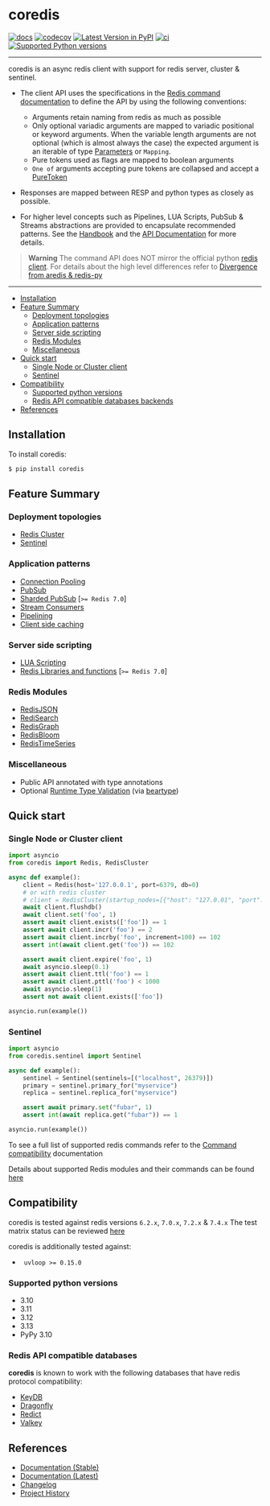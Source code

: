 # coredis

[![docs](https://readthedocs.org/projects/coredis/badge/?version=stable)](https://coredis.readthedocs.org)
[![codecov](https://codecov.io/gh/alisaifee/coredis/branch/master/graph/badge.svg)](https://codecov.io/gh/alisaifee/coredis)
[![Latest Version in PyPI](https://img.shields.io/pypi/v/coredis.svg)](https://pypi.python.org/pypi/coredis/)
[![ci](https://github.com/alisaifee/coredis/actions/workflows/main.yml/badge.svg?branch=master)](https://github.com/alisaifee/coredis/actions?query=branch%3Amaster+workflow%3ACI)
[![Supported Python versions](https://img.shields.io/pypi/pyversions/coredis.svg)](https://pypi.python.org/pypi/coredis/)

______________________________________________________________________

coredis is an async redis client with support for redis server, cluster & sentinel.

- The client API uses the specifications in the [Redis command documentation](https://redis.io/commands/) to define the API by using the following conventions:

  - Arguments retain naming from redis as much as possible
  - Only optional variadic arguments are mapped to variadic positional or keyword arguments.
    When the variable length arguments are not optional (which is almost always the case) the expected argument
    is an iterable of type [Parameters](https://coredis.readthedocs.io/en/latest/api/typing.html#coredis.typing.Parameters) or `Mapping`.
  - Pure tokens used as flags are mapped to boolean arguments
  - `One of` arguments accepting pure tokens are collapsed and accept a [PureToken](https://coredis.readthedocs.io/en/latest/api/utilities.html#coredis.tokens.PureToken)

- Responses are mapped between RESP and python types as closely as possible.

- For higher level concepts such as Pipelines, LUA Scripts, PubSub & Streams
  abstractions are provided to encapsulate recommended patterns.
  See the [Handbook](https://coredis.readthedocs.io/en/latest/handbook/index.html)
  and the [API Documentation](https://coredis.readthedocs.io/en/latest/api/index.html)
  for more details.

> **Warning**
> The command API does NOT mirror the official python [redis client](https://github.com/redis/redis-py). For details about the high level differences refer to [Divergence from aredis & redis-py](https://coredis.readthedocs.io/en/latest/history.html#divergence-from-aredis-redis-py)

______________________________________________________________________

<!-- TOC depthFrom:2 depthTo:6 withLinks:1 updateOnSave:1 orderedList:0 -->

- [Installation](#installation)
- [Feature Summary](#feature-summary)
  - [Deployment topologies](#deployment-topologies)
  - [Application patterns](#application-patterns)
  - [Server side scripting](#server-side-scripting)
  - [Redis Modules](#redis-modules)
  - [Miscellaneous](#miscellaneous)
- [Quick start](#quick-start)
  - [Single Node or Cluster client](#single-node-or-cluster-client)
  - [Sentinel](#sentinel)
- [Compatibility](#compatibility)
  - [Supported python versions](#supported-python-versions)
  - [Redis API compatible databases backends](#redis-api-compatible-databases)
- [References](#references)

<!-- /TOC -->

## Installation

To install coredis:

```bash
$ pip install coredis
```

## Feature Summary

### Deployment topologies

- [Redis Cluster](https://coredis.readthedocs.org/en/latest/handbook/cluster.html#redis-cluster)
- [Sentinel](https://coredis.readthedocs.org/en/latest/api/clients.html#sentinel)

### Application patterns

- [Connection Pooling](https://coredis.readthedocs.org/en/latest/handbook/connections.html#connection-pools)
- [PubSub](https://coredis.readthedocs.org/en/latest/handbook/pubsub.html)
- [Sharded PubSub](https://coredis.readthedocs.org/en/latest/handbook/pubsub.html#sharded-pub-sub) \[`>= Redis 7.0`\]
- [Stream Consumers](https://coredis.readthedocs.org/en/latest/handbook/streams.html)
- [Pipelining](https://coredis.readthedocs.org/en/latest/handbook/pipelines.html)
- [Client side caching](https://coredis.readthedocs.org/en/latest/handbook/caching.html)

### Server side scripting

- [LUA Scripting](https://coredis.readthedocs.org/en/latest/handbook/scripting.html#lua_scripting)
- [Redis Libraries and functions](https://coredis.readthedocs.org/en/latest/handbook/scripting.html#library-functions) \[`>= Redis 7.0`\]

### Redis Modules

- [RedisJSON](https://coredis.readthedocs.org/en/latest/handbook/modules.html#redisjson)
- [RediSearch](https://coredis.readthedocs.org/en/latest/handbook/modules.html#redisearch)
- [RedisGraph](https://coredis.readthedocs.org/en/latest/handbook/modules.html#redisgraph)
- [RedisBloom](https://coredis.readthedocs.org/en/latest/handbook/modules.html#redisbloom)
- [RedisTimeSeries](https://coredis.readthedocs.org/en/latest/handbook/modules.html#redistimeseries)

### Miscellaneous

- Public API annotated with type annotations
- Optional [Runtime Type Validation](https://coredis.readthedocs.org/en/latest/handbook/typing.html#runtime-type-checking) (via [beartype](https://github.com/beartype/beartype))

## Quick start

### Single Node or Cluster client

```python
import asyncio
from coredis import Redis, RedisCluster

async def example():
    client = Redis(host='127.0.0.1', port=6379, db=0)
    # or with redis cluster
    # client = RedisCluster(startup_nodes=[{"host": "127.0.01", "port": 7001}])
    await client.flushdb()
    await client.set('foo', 1)
    assert await client.exists(['foo']) == 1
    assert await client.incr('foo') == 2
    assert await client.incrby('foo', increment=100) == 102
    assert int(await client.get('foo')) == 102

    assert await client.expire('foo', 1)
    await asyncio.sleep(0.1)
    assert await client.ttl('foo') == 1
    assert await client.pttl('foo') < 1000
    await asyncio.sleep(1)
    assert not await client.exists(['foo'])

asyncio.run(example())
```

### Sentinel

```python
import asyncio
from coredis.sentinel import Sentinel

async def example():
    sentinel = Sentinel(sentinels=[("localhost", 26379)])
    primary = sentinel.primary_for("myservice")
    replica = sentinel.replica_for("myservice")

    assert await primary.set("fubar", 1)
    assert int(await replica.get("fubar")) == 1

asyncio.run(example())
```

To see a full list of supported redis commands refer to the [Command
compatibility](https://coredis.readthedocs.io/en/latest/compatibility.html)
documentation

Details about supported Redis modules and their commands can be found
[here](https://coredis.readthedocs.io/en/latest/handbook/modules.html)

## Compatibility

coredis is tested against redis versions `6.2.x`, `7.0.x`, `7.2.x` & `7.4.x`
The test matrix status can be reviewed
[here](https://github.com/alisaifee/coredis/actions/workflows/main.yml)

coredis is additionally tested against:

- ` uvloop >= 0.15.0`

### Supported python versions

- 3.10
- 3.11
- 3.12
- 3.13
- PyPy 3.10

### Redis API compatible databases

**coredis** is known to work with the following databases that have redis protocol compatibility:

- [KeyDB](https://docs.keydb.dev/)
- [Dragonfly](https://dragonflydb.io/)
- [Redict](https://redict.io/)
- [Valkey](https://github.com/valkey-io/valkey)

## References

- [Documentation (Stable)](http://coredis.readthedocs.org/en/stable)
- [Documentation (Latest)](http://coredis.readthedocs.org/en/latest)
- [Changelog](http://coredis.readthedocs.org/en/stable/release_notes.html)
- [Project History](http://coredis.readthedocs.org/en/stable/history.html)
